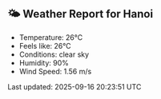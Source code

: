 <!-- WEATHER-START -->
## 🌤 Weather Report for Hanoi

- Temperature: 26°C
- Feels like: 26°C
- Conditions: clear sky
- Humidity: 90%
- Wind Speed: 1.56 m/s

Last updated: 2025-09-16 20:23:51 UTC
<!-- WEATHER-END -->
